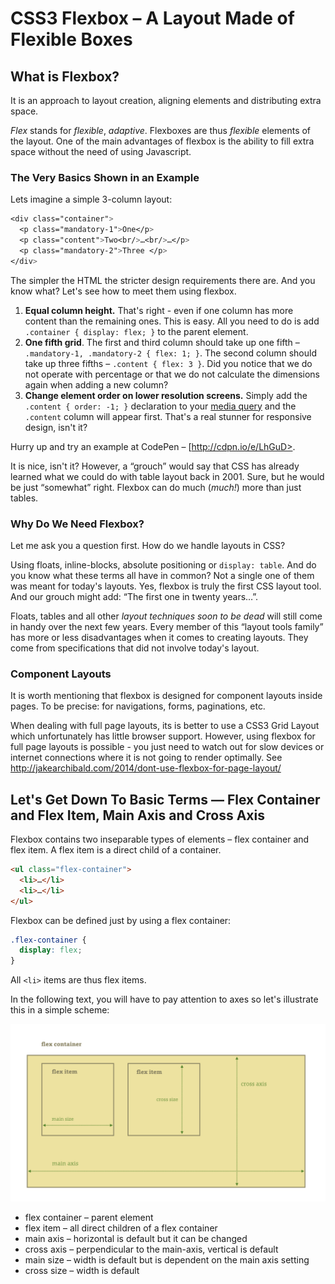CSS3 Flexbox – A Layout Made of Flexible Boxes
==============================================

What is Flexbox?
----------------

It is an approach to layout creation, aligning elements and distributing extra
space.

*Flex* stands for *flexible*, *adaptive*. Flexboxes are thus *flexible* elements
of the layout. One of the main advantages of flexbox is the ability to fill
extra space without the need of using Javascript.

### The Very Basics Shown in an Example

Lets imagine a simple 3-column layout:

```css
<div class="container">
  <p class="mandatory-1">One</p>
  <p class="content">Two<br/>…<br/>…</p>
  <p class="mandatory-2">Three </p>
</div>
```

The simpler the HTML the stricter design requirements there are. And you know
what? Let's see how to meet them using flexbox.

1.  **Equal column height.** That's right - even if one column has more content
    than the remaining ones. This is easy. All you need to do is add `.container
    { display: flex; }` to the parent element.
2.  **One fifth grid**. The first and third column should take up one fifth –
    `.mandatory-1, .mandatory-2 { flex: 1; }`. The second column should take up
    three fifths – `.content { flex: 3 }`. Did you notice that we do not operate
    with percentage or that we do not calculate the dimensions again when adding
    a new column?
3.  **Change element order on lower resolution screens.** Simply add the
    `.content { order: -1; }` declaration to your [media query](css3-media-queries.md)
    and the `.content` column will appear first. That's a real stunner for
    responsive design, isn't it?

Hurry up and try an example at CodePen – [http://cdpn.io/e/LhGuD>.

It is nice, isn't it? However, a “grouch” would say that CSS has already learned
what we could do with table layout back in 2001. Sure, but
he would be just “somewhat” right. Flexbox can do much (*much!*) more than just
tables.

### Why Do We Need Flexbox?

Let me ask you a question first. How do we handle layouts in CSS?

Using floats, inline-blocks, absolute positioning or `display: table`. And do
you know what these terms all have in common? Not a single one of them was meant
for today's layouts. Yes, flexbox is truly the first CSS layout tool. And our
grouch might add: “The first one in twenty years…”.

Floats, tables and all other *layout techniques soon to be dead* will still come
in handy over the next few years. Every member of this “layout tools family” has
more or less disadvantages when it comes to creating layouts. They come from
specifications that did not involve today's layout.

### Component Layouts

It is worth mentioning that flexbox is designed for component layouts inside
pages. To be precise: for navigations, forms, paginations, etc.

When dealing with full page layouts, its is better to use a CSS3 Grid Layout
which unfortunately has little browser support. However, using flexbox for full
page layouts is possible - you just need to watch out for slow devices or
internet connections where it is not going to render optimally. See
<http://jakearchibald.com/2014/dont-use-flexbox-for-page-layout/>

Let's Get Down To Basic Terms — Flex Container and Flex Item, Main Axis and Cross Axis
--------------------------------------------------------------------------------------

Flexbox contains two inseparable types of elements – flex container and flex
item. A flex item is a direct child of a container.

```html
<ul class="flex-container">
  <li>…</li>
  <li>…</li>
</ul>
```

Flexbox can be defined just by using a flex container:

```css
.flex-container {
  display: flex;
}
```

All `<li>` items are thus flex items.

In the following text, you will have to pay attention to axes so let's
illustrate this in a simple scheme:

![flexbox scheme](dist/images/original/flexbox-schema.jpg)

-   flex container – parent element
-   flex item – all direct children of a flex container
-   main axis – horizontal is default but it can be changed
-   cross axis – perpendicular to the main-axis, vertical is default
-   main size – width is default but is dependent on the main axis setting
-   cross size – width is default
